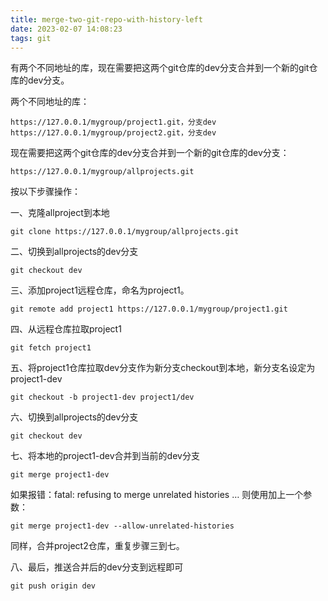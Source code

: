 ```yaml
---
title: merge-two-git-repo-with-history-left
date: 2023-02-07 14:08:23
tags: git
---
```


有两个不同地址的库，现在需要把这两个git仓库的dev分支合并到一个新的git仓库的dev分支。
<!-- more -->

两个不同地址的库：

```shell
https://127.0.0.1/mygroup/project1.git，分支dev
https://127.0.0.1/mygroup/project2.git，分支dev
```

现在需要把这两个git仓库的dev分支合并到一个新的git仓库的dev分支：

```shell
https://127.0.0.1/mygroup/allprojects.git
```

按以下步骤操作：

一、克隆allproject到本地

```shell
git clone https://127.0.0.1/mygroup/allprojects.git
```

二、切换到allprojects的dev分支

```shell
git checkout dev
```

三、添加project1远程仓库，命名为project1。

```shell
git remote add project1 https://127.0.0.1/mygroup/project1.git
```

四、从远程仓库拉取project1

```shell
git fetch project1
```

五、将project1仓库拉取dev分支作为新分支checkout到本地，新分支名设定为project1-dev

```shell
git checkout -b project1-dev project1/dev
```

六、切换到allprojects的dev分支

```shell
git checkout dev
```

七、将本地的project1-dev合并到当前的dev分支

```shell
git merge project1-dev
```

如果报错：fatal: refusing to merge unrelated histories … 则使用加上一个参数：

```shell
git merge project1-dev --allow-unrelated-histories
```

同样，合并project2仓库，重复步骤三到七。

八、最后，推送合并后的dev分支到远程即可

```shell
git push origin dev
```
